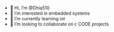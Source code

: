 - 👋 Hi, I’m @Dhia510
- 👀 I’m interested in embedded systems
- 🌱 I’m currently learning iot
- 💞️ I’m looking to collaborate on c CODE projects

<!---
Dhia510/Dhia510 is a ✨ special ✨ repository because its `README.md` (this file) appears on your GitHub profile.
You can click the Preview link to take a look at your changes.
--->
